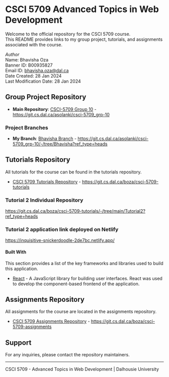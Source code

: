 # CSCI 5709 Advanced Topics in Web Development

Welcome to the official repository for the CSCI 5709 course. \
This README provides links to my group project, tutorials, and assignments associated with the course.

*Author* \
Name: Bhavisha Oza \
Banner ID: B00935827 \
Email ID: bhavisha.oza@dal.ca \
Date Created: 28 Jan 2024 \
Last Modification Date: 28 Jan 2024

## Group Project Repository

- **Main Repository**: [CSCI-5709 Group 10](https://git.cs.dal.ca/asolanki/csci-5709_grp-10) - https://git.cs.dal.ca/asolanki/csci-5709_grp-10

### Project Branches

- **My Branch**: [Bhavisha Branch](https://git.cs.dal.ca/asolanki/csci-5709_grp-10/-/tree/Bhavisha?ref_type=heads) - https://git.cs.dal.ca/asolanki/csci-5709_grp-10/-/tree/Bhavisha?ref_type=heads

## Tutorials Repository

All tutorials for the course can be found in the tutorials repository.

- [CSCI 5709 Tutorials Repository](https://git.cs.dal.ca/boza/csci-5709-tutorials) - https://git.cs.dal.ca/boza/csci-5709-tutorials

### Tutorial 2 Individual Repository

https://git.cs.dal.ca/boza/csci-5709-tutorials/-/tree/main/Tutorial2?ref_type=heads

### Tutorial 2 application link deployed on Netlify

https://inquisitive-snickerdoodle-2de7bc.netlify.app/

#### Built With

This section provides a list of the key frameworks and libraries used to build this application.

* [React](https://reactjs.org/) - A JavaScript library for building user interfaces. React was used to develop the component-based frontend of the application.


## Assignments Repository

All assignments for the course are located in the assignments repository.

- [CSCI 5709 Assignments Repository](https://git.cs.dal.ca/boza/csci-5709-assignments) - https://git.cs.dal.ca/boza/csci-5709-assignments

## Support

For any inquiries, please contact the repository maintainers.

---

CSCI 5709 - Advanced Topics in Web Development | Dalhousie University
